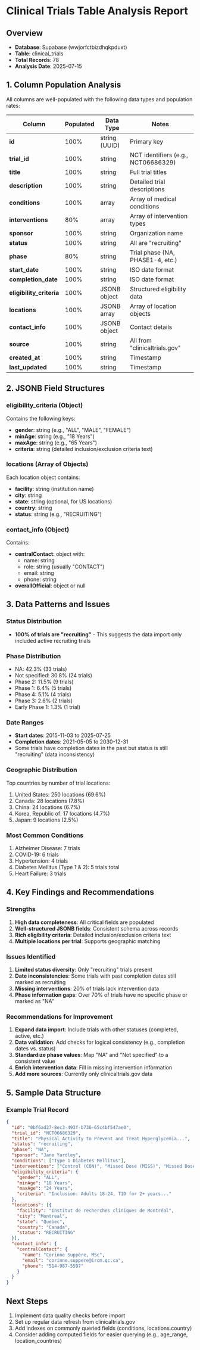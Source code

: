 # Clinical Trials Table Analysis Report

## Overview
- **Database**: Supabase (wwjorfctbizdhqkpduxt)
- **Table**: clinical_trials
- **Total Records**: 78
- **Analysis Date**: 2025-07-15

## 1. Column Population Analysis

All columns are well-populated with the following data types and population rates:

| Column | Populated | Data Type | Notes |
|--------|-----------|-----------|-------|
| **id** | 100% | string (UUID) | Primary key |
| **trial_id** | 100% | string | NCT identifiers (e.g., NCT06686329) |
| **title** | 100% | string | Full trial titles |
| **description** | 100% | string | Detailed trial descriptions |
| **conditions** | 100% | array | Array of medical conditions |
| **interventions** | 80% | array | Array of intervention types |
| **sponsor** | 100% | string | Organization name |
| **status** | 100% | string | All are "recruiting" |
| **phase** | 80% | string | Trial phase (NA, PHASE1-4, etc.) |
| **start_date** | 100% | string | ISO date format |
| **completion_date** | 100% | string | ISO date format |
| **eligibility_criteria** | 100% | JSONB object | Structured eligibility data |
| **locations** | 100% | JSONB array | Array of location objects |
| **contact_info** | 100% | JSONB object | Contact details |
| **source** | 100% | string | All from "clinicaltrials.gov" |
| **created_at** | 100% | string | Timestamp |
| **last_updated** | 100% | string | Timestamp |

## 2. JSONB Field Structures

### eligibility_criteria (Object)
Contains the following keys:
- **gender**: string (e.g., "ALL", "MALE", "FEMALE")
- **minAge**: string (e.g., "18 Years")
- **maxAge**: string (e.g., "65 Years")
- **criteria**: string (detailed inclusion/exclusion criteria text)

### locations (Array of Objects)
Each location object contains:
- **facility**: string (institution name)
- **city**: string
- **state**: string (optional, for US locations)
- **country**: string
- **status**: string (e.g., "RECRUITING")

### contact_info (Object)
Contains:
- **centralContact**: object with:
  - name: string
  - role: string (usually "CONTACT")
  - email: string
  - phone: string
- **overallOfficial**: object or null

## 3. Data Patterns and Issues

### Status Distribution
- **100% of trials are "recruiting"** - This suggests the data import only included active recruiting trials

### Phase Distribution
- NA: 42.3% (33 trials)
- Not specified: 30.8% (24 trials)
- Phase 2: 11.5% (9 trials)
- Phase 1: 6.4% (5 trials)
- Phase 4: 5.1% (4 trials)
- Phase 3: 2.6% (2 trials)
- Early Phase 1: 1.3% (1 trial)

### Date Ranges
- **Start dates**: 2015-11-03 to 2025-07-25
- **Completion dates**: 2021-05-05 to 2030-12-31
- Some trials have completion dates in the past but status is still "recruiting" (data inconsistency)

### Geographic Distribution
Top countries by number of trial locations:
1. United States: 250 locations (69.6%)
2. Canada: 28 locations (7.8%)
3. China: 24 locations (6.7%)
4. Korea, Republic of: 17 locations (4.7%)
5. Japan: 9 locations (2.5%)

### Most Common Conditions
1. Alzheimer Disease: 7 trials
2. COVID-19: 6 trials
3. Hypertension: 4 trials
4. Diabetes Mellitus (Type 1 & 2): 5 trials total
5. Heart Failure: 3 trials

## 4. Key Findings and Recommendations

### Strengths
1. **High data completeness**: All critical fields are populated
2. **Well-structured JSONB fields**: Consistent schema across records
3. **Rich eligibility criteria**: Detailed inclusion/exclusion criteria text
4. **Multiple locations per trial**: Supports geographic matching

### Issues Identified
1. **Limited status diversity**: Only "recruiting" trials present
2. **Date inconsistencies**: Some trials with past completion dates still marked as recruiting
3. **Missing interventions**: 20% of trials lack intervention data
4. **Phase information gaps**: Over 70% of trials have no specific phase or marked as "NA"

### Recommendations for Improvement
1. **Expand data import**: Include trials with other statuses (completed, active, etc.)
2. **Data validation**: Add checks for logical consistency (e.g., completion dates vs. status)
3. **Standardize phase values**: Map "NA" and "Not specified" to a consistent value
4. **Enrich intervention data**: Fill in missing intervention information
5. **Add more sources**: Currently only clinicaltrials.gov data

## 5. Sample Data Structure

### Example Trial Record
```json
{
  "id": "0bf6ad27-8ec3-493f-b736-65c4bf547ae0",
  "trial_id": "NCT06686329",
  "title": "Physical Activity to Prevent and Treat Hyperglycemia...",
  "status": "recruiting",
  "phase": "NA",
  "sponsor": "Jane Yardley",
  "conditions": ["Type 1 Diabetes Mellitus"],
  "interventions": ["Control (CON)", "Missed Dose (MISS)", "Missed Dose + 15min walk"],
  "eligibility_criteria": {
    "gender": "ALL",
    "minAge": "18 Years",
    "maxAge": "24 Years",
    "criteria": "Inclusion: Adults 18-24, T1D for 2+ years..."
  },
  "locations": [{
    "facility": "Institut de recherches cliniques de Montréal",
    "city": "Montreal",
    "state": "Quebec",
    "country": "Canada",
    "status": "RECRUITING"
  }],
  "contact_info": {
    "centralContact": {
      "name": "Corinne Suppère, MSc",
      "email": "corinne.suppere@ircm.qc.ca",
      "phone": "514-987-5597"
    }
  }
}
```

## Next Steps
1. Implement data quality checks before import
2. Set up regular data refresh from clinicaltrials.gov
3. Add indexes on commonly queried fields (conditions, locations.country)
4. Consider adding computed fields for easier querying (e.g., age_range, location_countries)